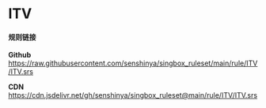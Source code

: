 # ITV

#### 规则链接

**Github**
https://raw.githubusercontent.com/senshinya/singbox_ruleset/main/rule/ITV/ITV.srs

**CDN**
https://cdn.jsdelivr.net/gh/senshinya/singbox_ruleset@main/rule/ITV/ITV.srs